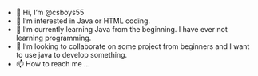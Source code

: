 - 👋 Hi, I’m @csboys55
- 👀 I’m interested in Java or HTML coding.
- 🌱 I’m currently learning Java from the beginning. I have ever not learning programming. 
- 💞️ I’m looking to collaborate on some project from beginners and I want to use java to develop something.
- 📫 How to reach me ...

<!---
csboys55/csboys55 is a ✨ special ✨ repository because its `README.md` (this file) appears on your GitHub profile.
You can click the Preview link to take a look at your changes.
--->

